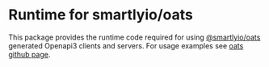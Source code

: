 # Runtime for smartlyio/oats

This package provides the runtime code required for using [@smartlyio/oats](https://www.npmjs.com/package/@smartlyio/oats) generated Openapi3 clients and servers. For usage examples see [oats github page](https://github.com/smartlyio/oats).



